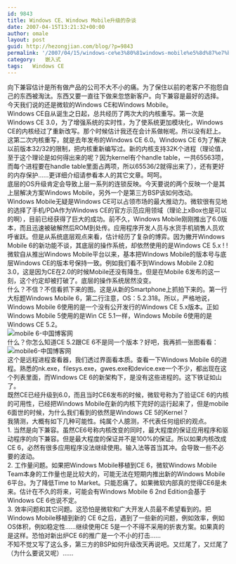 ```yaml
---
id: 9843
title: Windows CE、Windows Mobile升级的杂谈
date: 2007-04-15T13:21:32+00:00
author: omale
layout: post
guid: http://hezongjian.com/blog/?p=9843
permalink: '/2007/04/15/windows-ce%e3%80%81windows-mobile%e5%8d%87%e7%ba%a7%e7%9a%84%e6%9d%82%e8%b0%88/'
category:   嵌入式  
tags:   Windows CE
---
```

<meta content="MSHTML 6.00.6000.16414" name=GENERATOR>

<body leftMargin=3 topMargin=2>

<div>
  向下兼容估计是所有做产品的公司不大不小的痛。为了保住以前的老客户不抱怨自己的东西被淘汰。东西又要一直往下做来忽悠新客户。向下兼容是最好的选择。
</div>

<div>
   
</div>

<div>
  今天我们说的还是微软的Windows CE和Windows Mobile。
</div>

<div>
   
</div>

<div>
  Windows CE自从诞生之日起，总共经历了两次大的内核重写。第一次是Windows CE 3.0，为了增强系统的实时性，为了使系统更加模块化，Windows CE的内核经过了重新改写。那个时候估计我还在会计系做帐呢。所以没有赶上。这第二次内核重写，就是去年发布的Windows CE 6.0。Windows CE 6为了解决以前版本32/32的限制，把内核重新编写过。新的内核支持32K个进程（理论值，至于这个理论是如何得出来的呢？因为kernel有个handle table，一共65563项，而每个进程要在handle table里面占两项，所以65536/2就得出来了），还有更好的内存保护……更详细介绍请参看本人的其它文章。呵呵。
</div>

<div>
   
</div>

<div>
  底层的OS升级肯定会导致上层一系列的连锁反映。今天要说的两个反映一个是其上层解决方案Windows Mobile，另外一个是第三方BSP该如何改动。
</div>

<div>
   
</div>

<div>
  Windows Mobile无疑是Windows CE可以占领市场的最大推动力。微软很有见地的选择了手机/PDA作为Windows CE的官方示范应用领域（理论上xBox也是可以的啊），目前已经获得了巨大的成功。前不久，Windows Mobile刚刚推出了6.0版本，而且迅速被破解然后ROM到处传。应用程序开发人员与水货手机销售人员欢呼雀跃。但是从系统底层观点来看，估计经历了复杂的博弈。因为撇开Windows Mobile 6的新功能不谈，其底层的操作系统，却依然使用的是Windows CE 5.x ! !
</div>

<div>
   
</div>

<div>
  微软自从推出Windows Mobile平台以来，基本把Windows Mobile的版本号与底层Windows CE的版本号保持一致。例如我们看不到Windows Mobile 2.0和3.0，这是因为CE在2.0的时候Mobile还没有降生。但是在Mobile 6发布的这一刻，这个约定却被打破了。底层的操作系统居然没变。
</div>

<div>
   
</div>

<div>
  什么？不信？不信看抓下来的图。这是从新的Smartphone上抓拍下来的。第一行大标题Windows Mobile 6，第二行注意，OS：5.2.318。所以，严格地说，Windows Mobile 6使用的是一个没有公开发行的Windows CE 5.x版本。正如Windows Mobile 5使用的是Win CE 5.1一样，Windows Mobile 6使用的是Windows CE 5.2。 
</div>

<div>
   
</div>

<div>
  <img id=img20070415124015.jpeg alt="mobile 6-中国博客网" src="http://images.blogcn.com/2007/4/15/7/omale,20070415132126.jpeg" align=baseline border=0>
</div>

<div>
   
</div>

<div>
  什么？你怎么知道CE 5.2跟CE 6不是同一个版本？好吧，我再抓一张图看看：
</div>

<div>
   
</div>

<div>
  <img id=img20070415124522.jpg alt=mobile6-中国博客网 src="http://images.blogcn.com/2007/4/15/7/omale,20070415132131.jpg" align=baseline border=0>
</div>

<div>
   
</div>

<div>
  这个是远程进程查看器，我们透过界面看本质。查看一下Windows Mobile 6的进程。熟悉的nk.exe，filesys.exe，gwes.exe和device.exe一个不少，都出现在这个列表里面，而Windows CE 6的新架构下，是没有这些进程的。这下铁证如山了。
</div>

<div>
   
</div>

<div>
  既然CE已经升级到6.0，而且当时CE6发布的时候，微软号称为了验证CE 6的内核的可用性，已经把Windows Mobile在新的内核下完好的运行起来了，但是mobile 6面世的时候，为什么我们看到的依然是Windows CE 5的Kernel？
</div>

<div>
   
</div>

<div>
  我猜测，大概有如下几种可能性。纯属个人臆测，不代表任何组织的观点。
</div>

<div>
   
</div>

<div>
  1. 当然是向下兼容。虽然CE6号称内核改变的同时，最大程度的保证应用程序和驱动程序的向下兼容。但是最大程度的保证并不是100%的保证。所以如果内核改成CE 6，必然有很多应用程序没法继续使用。输入法等首当其冲。会导致一些不必要的波动。
</div>

<div>
   
</div>

<div>
  2. 工作量问题。如果把Windows Mobile移植到CE 6，微软Windows Mobile Team本身的工作量也是比较大的，可能无法在短期内推出新的Windows Mobile 6平台。为了降低Time to Market。只能忍痛了。如果微软内部真的觉得CE6是未来。估计在不久的将来，可能会有Windows Mobile 6 2nd Edition会基于Windows CE 6也说不定。
</div>

<div>
   
</div>

<div>
  3. 效率问题和其它问题。这恐怕是微软和广大开发人员最不希望看到的。把Windows Mobile移植到新的 CE 6之后，遇到了一些新的问题，例如效率，例如OS体积，例如稳定性……继续使用CE 5是一个不得不采用的折衷方案。如果真的是这样。恐怕对新出炉CE 6的推广是一个不小的打击……
</div>

<div>
   
</div>

<div>
  不知不觉又写了这么多，第三方的BSP如何升级改天再说吧。又烂尾了，又烂尾了（为什么要说又呢）……
</div>

<div>
   
</div>

<div>
   
</div>